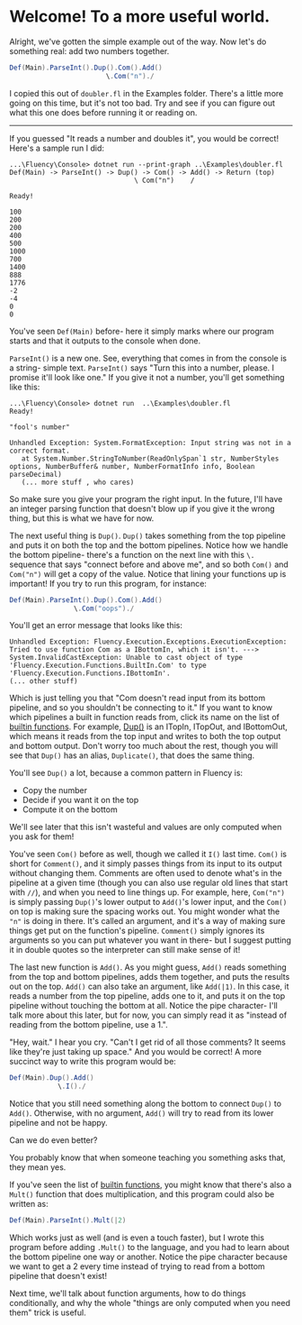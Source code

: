 # Welcome! To a more useful world.

Alright, we've gotten the simple example out of the way. Now let's do something real: add two numbers together. 

```cs
Def(Main).ParseInt().Dup().Com().Add()
                        \.Com("n")./
```

I copied this out of `doubler.fl` in the Examples folder. There's a little more going on this time, but it's not too bad. Try and see if you can figure out what this one does before running it or reading on.

---

If you guessed "It reads a number and doubles it", you would be correct! Here's a sample run I did:

```text
...\Fluency\Console> dotnet run --print-graph ..\Examples\doubler.fl
Def(Main) -> ParseInt() -> Dup() -> Com() -> Add() -> Return (top)
                               \ Com("n")    /

Ready!

100
200
200
400
500
1000
700
1400
888
1776
-2
-4
0
0
```

You've seen `Def(Main)` before- here it simply marks where our program starts and that it outputs to the console when done.


`ParseInt()` is a new one. See, everything that comes in from the console is a string- simple text. `ParseInt()` says "Turn this into a number, please. I promise it'll look like one." If you give it not a number, you'll get something like this:

```text
...\Fluency\Console> dotnet run  ..\Examples\doubler.fl
Ready!

"fool's number"

Unhandled Exception: System.FormatException: Input string was not in a correct format.
   at System.Number.StringToNumber(ReadOnlySpan`1 str, NumberStyles options, NumberBuffer& number, NumberFormatInfo info, Boolean parseDecimal)
   (... more stuff , who cares)
```

So make sure you give your program the right input. In the future, I'll have an integer parsing function that doesn't blow up if you give it the wrong thing, but this is what we have for now.

The next useful thing is `Dup()`. `Dup()` takes something from the top pipeline and puts it on both the top and the bottom pipelines. Notice how we handle the bottom pipeline- there's a function on the next line with this `\.` sequence that says "connect before and above me", and so both `Com()` and `Com("n")` will get a copy of the value. Notice that lining your functions up is important! If you try to run this program, for instance:

```cs
Def(Main).ParseInt().Dup().Com().Add()
                \.Com("oops")./
```

You'll get an error message that looks like this:

```text
Unhandled Exception: Fluency.Execution.Exceptions.ExecutionException: Tried to use function Com as a IBottomIn, which it isn't. ---> System.InvalidCastException: Unable to cast object of type 'Fluency.Execution.Functions.BuiltIn.Com' to type 'Fluency.Execution.Functions.IBottomIn'.
(... other stuff)
```

Which is just telling you that "Com doesn't read input from its bottom pipeline, and so you shouldn't be connecting to it." If you want to know which pipelines a built in function reads from, click its name on the list of [builtin functions](xref:Fluency.Execution.Functions.BuiltIn). For example, [Dup()](xref:Fluency.Execution.Functions.BuiltIn.Dup) is an ITopIn, ITopOut, and IBottomOut, which means it reads from the top input and writes to both the top output and bottom output. Don't worry too much about the rest, though you will see that `Dup()` has an alias, `Duplicate()`, that does the same thing.

 You'll see `Dup()` a lot, because a common pattern in Fluency is:
- Copy the number
- Decide if you want it on the top
- Compute it on the bottom

We'll see later that this isn't wasteful and values are only computed when you ask for them!

You've seen `Com()` before as well, though we called it `I()` last time. `Com()` is short for `Comment()`, and it simply passes things from its input to its output without changing them. Comments are often used to denote what's in the pipeline at a given time (though you can also use regular old lines that start with `//`), and when you need to line things up. For example, here, `Com("n")` is simply passing `Dup()`'s lower output to `Add()`'s lower input, and the `Com()` on top is making sure the spacing works out. You might wonder what the `"n"` is doing in there. It's called an argument, and it's a way of making sure things get put on the function's pipeline. `Comment()` simply ignores its arguments so you can put whatever you want in there- but I suggest putting it in double quotes so the interpreter can still make sense of it!

The last new function is `Add()`. As you might guess, `Add()` reads something from the top and bottom pipelines, adds them together, and puts the results out on the top. `Add()` can also take an argument, like `Add(|1)`. In this case, it reads a number from the top pipeline, adds one to it, and puts it on the top pipeline without touching the bottom at all. Notice the pipe character- I'll talk more about this later, but for now, you can simply read it as "instead of reading from the bottom pipeline, use a 1.".

"Hey, wait." I hear you cry. "Can't I get rid of all those comments? It seems like they're just taking up space."
And you would be correct! A more succinct way to write this program would be:

```cs
Def(Main).Dup().Add()
            \.I()./
```

Notice that you still need something along the bottom to connect `Dup()` to `Add()`. Otherwise, with no argument, `Add()` will try to read from its lower pipeline and not be happy.

Can we do even better?

You probably know that when someone teaching you something asks that, they mean yes.

If you've seen the list of [builtin functions](xref:Fluency.Execution.Functions.BuiltIn), you might know that there's also a `Mult()` function that does multiplication, and this program could also be written as:

```cs
Def(Main).ParseInt().Mult(|2)
```

Which works just as well (and is even a touch faster), but I wrote this program before adding `.Mult()` to the language, and you had to learn about the bottom pipeline one way or another. Notice the pipe character because we want to get a 2 every time instead of trying to read from a bottom pipeline that doesn't exist!

Next time, we'll talk about function arguments, how to do things conditionally, and why the whole "things are only computed when you need them" trick is useful.
